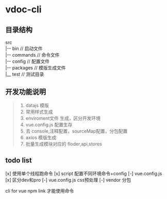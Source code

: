 # vdoc-cli

## 目录结构

src  
|-- bin      // 启动文件  
|-- commands // 命令文件  
|-- config   // 配置文件  
|-- packages // 模版生成文件  
|__ test     // 测试目录

## 开发功能说明

> 1. datajs 模版
> 2. 常用样式生成
> 3. enviroment文件 生成，区分开发环境
> 4. vue.config.js 配置生存
> 5. 去 console,注释配置，sourceMap配置，分包配置
> 6. axios 模版生成
> 7. 批量生成模块对应的 floder,api,stores

## todo list

[x] 使用单个线程跑命令 
[x] script 配置不同环境命令+config
[-] vue.config.js
[x] 区分dev和pro
[-] vue.config.js css预处理
[-] vendor 分包


cli for vue
npm link 才能使用命令
